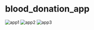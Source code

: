 # blood_donation_app
![app1](https://user-images.githubusercontent.com/123242225/217087119-f6c73f5a-7ba7-4c8e-8700-90450c55250e.jpg)
![app2](https://user-images.githubusercontent.com/123242225/217087149-b607b13b-98ca-4f9c-a358-b04e6a37c355.jpg)
![app3](https://user-images.githubusercontent.com/123242225/217087169-1aa87e43-754d-4668-b311-9dbefac5efb5.jpg)
